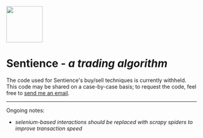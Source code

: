 <img src="https://raw.githubusercontent.com/rahil-p/Sentience-Algo/master/sentience.png" width="96" height="96">

# Sentience - *a trading algorithm*

The code used for Sentience's buy/sell techniques is currently withheld. This code may be shared on a case-by-case basis; to request the code, feel free to <a href="mailto:rahil@rahilpatel.io">send me an email</a>.  
___
Ongoing notes:

  * *selenium-based interactions should be replaced with scrapy spiders to improve transaction speed*
